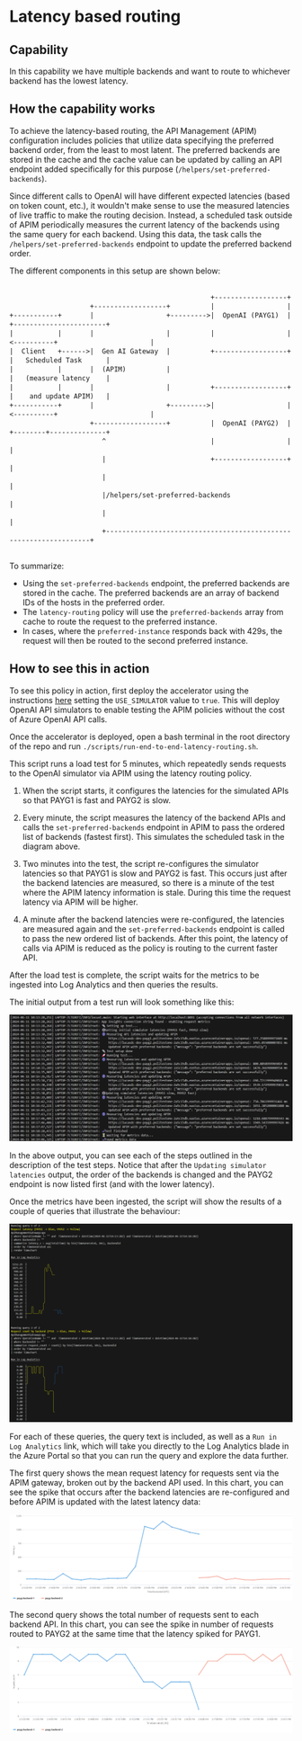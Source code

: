 # Latency based routing

## Capability

In this capability we have multiple backends and want to route to whichever backend has the lowest latency.

## How the capability works

To achieve the latency-based routing, the API Management (APIM) configuration includes policies that utilize data specifying the preferred backend order, from the least to most latent.
The preferred backends are stored in the cache and the cache value can be updated by calling an API endpoint added specifically for this purpose (`/helpers/set-preferred-backends`).

Since different calls to OpenAI will have different expected latencies (based on token count, etc.), it wouldn't make sense to use the measured latencies of live traffic to make the routing decision.
Instead, a scheduled task outside of APIM periodically measures the current latency of the backends using the same query for each backend.
Using this data, the task calls the `/helpers/set-preferred-backends` endpoint to update the preferred backend order.

The different components in this setup are shown below:


```
                                                                                                          
                                                  +------------------+                                    
                    +------------------+          |                  |                                    
+-----------+       |                  +--------->|  OpenAI (PAYG1)  |           +-----------------------+
|           |       |                  |          |                  |<----------+                       |
|  Client   +------>|  Gen AI Gateway  |          +------------------+           |   Scheduled Task      |
|           |       |  (APIM)          |                                         |   (measure latency    |
|           |       |                  |          +------------------+           |    and update APIM)   |
+-----------+       |                  +--------->|                  |<----------+                       |
                    +------------------+          |  OpenAI (PAYG2)  |           +--------+--------------+
                       ^                          |                  |                    |               
                       |                          +------------------+                    |               
                       |                                                                  |               
                       |/helpers/set-preferred-backends                                   |               
                       |                                                                  |               
                       +------------------------------------------------------------------+               
                                                                                                          
```

To summarize:
- Using the `set-preferred-backends` endpoint, the preferred backends are stored in the cache. The preferred backends are an array of backend IDs of the hosts in the preferred order.
- The `latency-routing` policy will use the `preferred-backends` array from cache to route the request to the preferred instance.
- In cases, where the `preferred-instance` responds back with 429s, the request will then be routed to the second preferred instance.

## How to see this in action

To see this policy in action, first deploy the accelerator using the instructions [here](../../README.md) setting the `USE_SIMULATOR` value to `true`.
This will deploy OpenAI API simulators to enable testing the APIM policies without the cost of Azure OpenAI API calls.

Once the accelerator is deployed, open a bash terminal in the root directory of the repo and run `./scripts/run-end-to-end-latency-routing.sh`.

This script runs a load test for 5 minutes, which repeatedly sends requests to the OpenAI simulator via APIM using the latency routing policy.

1. When the script starts, it configures the latencies for the simulated APIs so that PAYG1 is fast and PAYG2 is slow.

2. Every minute, the script measures the latency of the backend APIs and calls the `set-preferred-backends` endpoint in APIM to pass the ordered list of backends (fastest first). This simulates the scheduled task in the diagram above.

3. Two minutes into the test, the script re-configures the simulator latencies so that PAYG1 is slow and PAYG2 is fast. This occurs just after the backend latencies are measured, so there is a minute of the test where the APIM latency information is stale. During this time the request latency via APIM will be higher.

4. A minute after the backend latencies were re-configured, the latencies are measured again and the `set-preferred-backends` endpoint is called to pass the new ordered list of backends. After this point, the latency of calls via APIM is reduced as the policy is routing to the current faster API.

After the load test is complete, the script waits for the metrics to be ingested into Log Analytics and then queries the results.

The initial output from a test run will look something like this:

![output showing the test steps](docs/output-1.png)

In the above output, you can see each of the steps outlined in the description of the test steps.
Notice that after the `Updating simulator latencies` output, the order of the backends is changed and the PAYG2 endpoint is now listed first (and with the lower latency).

Once the metrics have been ingested, the script will show the results of a couple of queries that illustrate the behaviour:

![output showing the query results](docs/output-2.png)

For each of these queries, the query text is included, as well as a `Run in Log Analytics` link, which will take you directly to the Log Analytics blade in the Azure Portal so that you can run the query and explore the data further.

The first query shows the mean request latency for requests sent via the APIM gateway, broken out by the backend API used.
In this chart, you can see the spike that occurs after the backend latencies are re-configured and before APIM is updated with the latest latency data:

![Screenshot of Log Analytics query showing the spike in APIM latencies](docs/query-latency.png)

The second query shows the total number of requests sent to each backend API.
In this chart, you can see the spike in number of requests routed to PAYG2 at the same time that the latency spiked for PAYG1.

![Screenshot of Log Analytics query showing the spike in APIM requests](docs/query-backend.png)